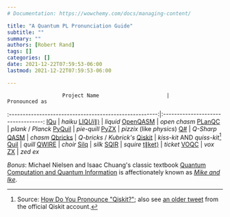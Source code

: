 ```yaml
---
# Documentation: https://wowchemy.com/docs/managing-content/

title: "A Quantum PL Pronunciation Guide"
subtitle: ""
summary: ""
authors: [Robert Rand]
tags: []
categories: []
date: 2021-12-22T07:59:53-06:00
lastmod: 2021-12-22T07:59:53-06:00

---
```


                      Project Name                      |            Pronounced as
:------------------------------------------------------:|:----------------------------------:
          [IQu](../../publication/Paolini2019)          |               _haiku_
    [LIQ$Ui\|\rangle$](../../publication/Wecker2014)    |              _liquid_
        [OpenQASM](../../publication/Cross2021)         |            _open chasm_
        [PLanQC](https://twitter.com/planqc2021)        |         _plank_ / _Planck_
         [PyQuil](../../publication/Smith2016)          |             _pie-quill_
[PyZX](https://github.com/Quantomatic/pyzx#attribution) |      _pizzix_ (like _physics_)
           [Q#](../../publication/Svore2018)            |              _Q-Sharp_
          [QASM](../../publication/Cross2017)           |               _chasm_
       [Qbricks](../../publication/Chareton2021)        |      _Q-bricks_ / _Kubrick's_
    [Qiskit](../../publication/QiskitCommunity2017)     | _kiss-kit_ AND _quiss-kit_[^qiskit]
          [Quil](../../publication/Smith2016)           |               _quill_
         [QWIRE](../../publication/Paykin2017/)         |               _choir_
         [Silq](../../publication/Bichsel2020/)         |               _silk_
         [SQIR](../../publication/Hietala2021)          |              _squire_
  [t$\|$ket$\rangle$](../../publication/Sivarajah2020)  |              _ticket_
         [VOQC](../../publication/Hietala2021)          |                _vox_
              [ZX](../../tag/zx-calculus/)              |              _zed ex_

_Bonus_: Michael Nielsen and Isaac Chuang's classic textbook [Quantum Computation and Quantum Information](../../publication/Nielsen2010) is affectionately known as [_Mike and Ike_](https://en.wikipedia.org/wiki/Quantum_Computation_and_Quantum_Information).

[^qiskit]: Source: [How Do You Pronounce "Qiskit?"](https://bsiegelwax.medium.com/how-do-you-pronounce-qiskit-5d5df387e00); also see [an older tweet](https://twitter.com/qiskit/status/913080183405596673) from the official Qiskit account.
